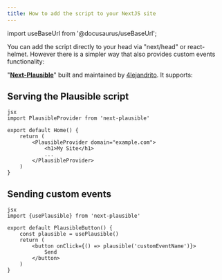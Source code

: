 ```yaml
---
title: How to add the script to your NextJS site
---
```


import useBaseUrl from '@docusaurus/useBaseUrl';

You can add the script directly to your head via "next/head" or react-helmet. However there is a simpler way that also provides custom events functionality:

"**[Next-Plausible](https://github.com/4lejandrito/next-plausible)**" built and maintained by [4lejandrito](https://github.com/4lejandrito). It supports:

## Serving the Plausible script

```
jsx
import PlausibleProvider from 'next-plausible'

export default Home() {
    return (
        <PlausibleProvider domain="example.com">
            <h1>My Site</h1>
            ...
        </PlausibleProvider>
    )
}
```

## Sending custom events

```
jsx
import {usePlausible} from 'next-plausible'

export default PlausibleButton() {
    const plausible = usePlausible()
    return (
        <button onClick={() => plausible('customEventName')}>
            Send
        </button>
    )
}
```
